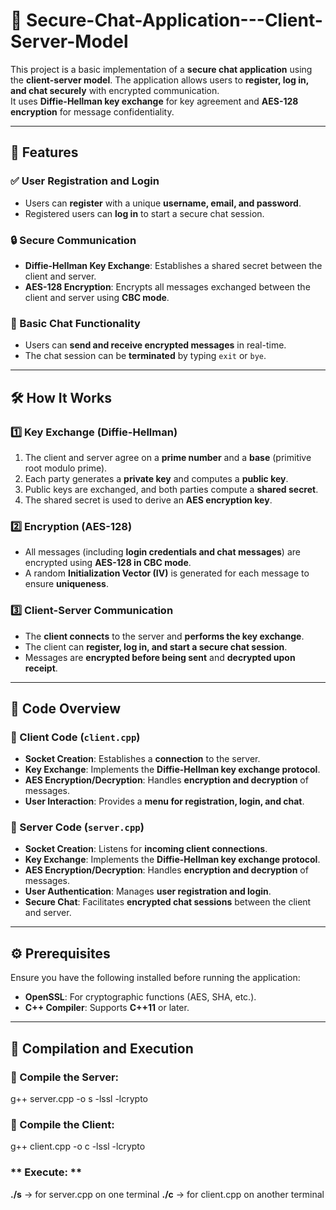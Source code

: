 # 🔐 Secure-Chat-Application---Client-Server-Model

This project is a basic implementation of a **secure chat application** using the **client-server model**. The application allows users to **register, log in, and chat securely** with encrypted communication.  
It uses **Diffie-Hellman key exchange** for key agreement and **AES-128 encryption** for message confidentiality.

---

## 🚀 Features

### ✅ User Registration and Login
- Users can **register** with a unique **username, email, and password**.
- Registered users can **log in** to start a secure chat session.

### 🔒 Secure Communication
- **Diffie-Hellman Key Exchange**: Establishes a shared secret between the client and server.
- **AES-128 Encryption**: Encrypts all messages exchanged between the client and server using **CBC mode**.

### 💬 Basic Chat Functionality
- Users can **send and receive encrypted messages** in real-time.
- The chat session can be **terminated** by typing `exit` or `bye`.

---

## 🛠️ How It Works

### 1️⃣ Key Exchange (Diffie-Hellman)
1. The client and server agree on a **prime number** and a **base** (primitive root modulo prime).
2. Each party generates a **private key** and computes a **public key**.
3. Public keys are exchanged, and both parties compute a **shared secret**.
4. The shared secret is used to derive an **AES encryption key**.

### 2️⃣ Encryption (AES-128)
- All messages (including **login credentials and chat messages**) are encrypted using **AES-128 in CBC mode**.
- A random **Initialization Vector (IV)** is generated for each message to ensure **uniqueness**.

### 3️⃣ Client-Server Communication
- The **client connects** to the server and **performs the key exchange**.
- The client can **register, log in, and start a secure chat session**.
- Messages are **encrypted before being sent** and **decrypted upon receipt**.

---

## 📜 Code Overview

### **📌 Client Code (`client.cpp`)**
- **Socket Creation**: Establishes a **connection** to the server.
- **Key Exchange**: Implements the **Diffie-Hellman key exchange protocol**.
- **AES Encryption/Decryption**: Handles **encryption and decryption** of messages.
- **User Interaction**: Provides a **menu for registration, login, and chat**.

### **📌 Server Code (`server.cpp`)**
- **Socket Creation**: Listens for **incoming client connections**.
- **Key Exchange**: Implements the **Diffie-Hellman key exchange protocol**.
- **AES Encryption/Decryption**: Handles **encryption and decryption** of messages.
- **User Authentication**: Manages **user registration and login**.
- **Secure Chat**: Facilitates **encrypted chat sessions** between the client and server.

---

## ⚙️ Prerequisites

Ensure you have the following installed before running the application:
- **OpenSSL**: For cryptographic functions (AES, SHA, etc.).
- **C++ Compiler**: Supports **C++11** or later.

---

## 🔧 Compilation and Execution

### **🔹 Compile the Server:**
g++ server.cpp -o s -lssl -lcrypto
### **🔹 Compile the Client:**
g++ client.cpp -o c -lssl -lcrypto

### ** Execute: **
**./s** -> for server.cpp on one terminal
**./c** -> for client.cpp on another terminal
